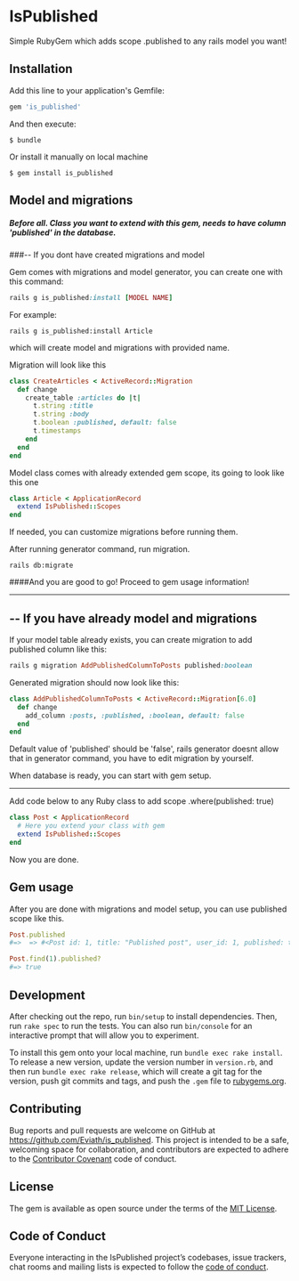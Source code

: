 # IsPublished

Simple RubyGem which adds scope .published to any rails model you want!

## Installation

Add this line to your application's Gemfile:

```ruby
gem 'is_published'
```

And then execute:

    $ bundle

Or install it manually on local machine

    $ gem install is_published

## Model and migrations
##### Before all. Class you want to extend with this gem, needs to have column 'published' in the database.

###-- If you dont have created migrations and model

Gem comes with migrations and model generator, you can create one with this command:

```ruby
rails g is_published:install [MODEL NAME]
```

For example:

    rails g is_published:install Article  

which will create model and migrations with provided name.

Migration will look like this
```ruby
class CreateArticles < ActiveRecord::Migration
  def change
    create_table :articles do |t|
      t.string :title
      t.string :body
      t.boolean :published, default: false
      t.timestamps
    end
  end
end
```
Model class comes with already extended gem scope, its going to look like this one

```ruby
class Article < ApplicationRecord
  extend IsPublished::Scopes
end
```

If needed, you can customize migrations before running them.

After running generator command, run migration.

    rails db:migrate
    
####And you are good to go! Proceed to gem usage information!



*** 
## -- If you have already model and migrations

If your model table already exists, you can create migration to add published column like this:

```ruby
rails g migration AddPublishedColumnToPosts published:boolean
```

Generated migration should now look like this:
```ruby
class AddPublishedColumnToPosts < ActiveRecord::Migration[6.0]
  def change
    add_column :posts, :published, :boolean, default: false
  end
end
```
Default value of 'published' should be 'false', rails generator doesnt allow that in generator command, you have to edit migration by yourself.

When database is ready, you can start with gem setup.
***

Add code below to any Ruby class to add scope .where(published: true) 

```ruby
class Post < ApplicationRecord
  # Here you extend your class with gem
  extend IsPublished::Scopes
end
```

Now you are done.

## Gem usage
After you are done with migrations and model setup, you can use published scope like this.
```ruby
Post.published 
#=>  => #<Post id: 1, title: "Published post", user_id: 1, published: true, created_at: "2019-06-07 14:42:22", updated_at: "2019-06-07 16:51:07">

Post.find(1).published?
#=> true
```

## Development

After checking out the repo, run `bin/setup` to install dependencies. Then, run `rake spec` to run the tests. You can also run `bin/console` for an interactive prompt that will allow you to experiment.

To install this gem onto your local machine, run `bundle exec rake install`. To release a new version, update the version number in `version.rb`, and then run `bundle exec rake release`, which will create a git tag for the version, push git commits and tags, and push the `.gem` file to [rubygems.org](https://rubygems.org).

## Contributing

Bug reports and pull requests are welcome on GitHub at https://github.com/Eviath/is_published. This project is intended to be a safe, welcoming space for collaboration, and contributors are expected to adhere to the [Contributor Covenant](http://contributor-covenant.org) code of conduct.

## License

The gem is available as open source under the terms of the [MIT License](https://opensource.org/licenses/MIT).

## Code of Conduct

Everyone interacting in the IsPublished project’s codebases, issue trackers, chat rooms and mailing lists is expected to follow the [code of conduct](https://github.com/[USERNAME]/is_published/blob/master/CODE_OF_CONDUCT.md).
